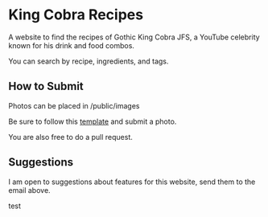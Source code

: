 # King Cobra Recipes

A website to find the recipes of Gothic King Cobra JFS, a YouTube celebrity known for his drink and food combos.

You can search by recipe, ingredients, and tags.

## How to Submit

Photos can be placed in /public/images

Be sure to follow this [template](https://carbon.now.sh/?bg=rgba%2853%2C68%2C60%2C1%29&t=synthwave-84&wt=none&l=markdown&width=868&ds=true&dsyoff=20px&dsblur=68px&wc=true&wa=false&pv=49px&ph=56px&ln=false&fl=1&fm=Hack&fs=14px&lh=133%25&si=false&es=1x&wm=false&code=---%250Atitle%253A%2520%2522Valentine%27s%2520Day%2520Special%25202023%2522%250AcreatedOn%253A%2520%2522Feb%25207%252C%25202023%2522%250Adescription%253A%2520%2522This%2520snazzy%2520little%2520drink%2520combo%2520will%2520have%2520the%2520of-age%2520Goth%2520Chicks%2520swooning%21%2522%250AsubmittedBy%253A%2520%2522viperdude90%2522%250Atags%253A%250A%2520%2520%255B%2522drink%2520combo%2522%252C%2520%2522champagne%2522%252C%2520%2522soda%2522%252C%2520%2522tequila%2522%252C%2520%2522vodka%2522%252C%2520%2522rum%2522%252C%2520%2522curdling%2522%255D%250Alink%253A%2520%2522https%253A%252F%252Fwww.youtube.com%252Fwatch%253Fv%253DbSGMESOT67M%2526t%253D35s%2526ab_channel%253DKingCobraJFS%2522%250Aingredients%253A%250A%2520%2520%255B%2522korbel%2520california%2520champagne%2520sweet%2520ros%25C3%25A9%2522%252C%2520%2522jose%2520cuervo%2520gold%2520tequila%2522%255D%250A---%250A%250ASpending%2520Valentine%27s%2520day%2520alone%2520or%252C%2520if%2520you%27re%2520lucky%2520enough%252C%2520with%2520your%2520of-age%252C%2520alive%252C%2520cis-gendered%252C%250Aconsenting%252C%2520non-related%2520girlfriend%253F%2520This%2520potent%2520drink%2520combo%2520will%2520get%2520you%2520lucky%2520with%2520yourself%2520and%2520others%21%250A%250A%2523%2523%2520Ingredients%250A%250A-%2520Korbel%2520California%2520Champagne%2520Sweet%2520Ros%25C3%25A9%250A%250A-%2520Jose%2520Cuervo%2520Gold%2520Tequila%250A%250A-%2520faygo%2520fireworks%2520soda%2520pop%250A%250A-%252099%2520Proof%2520Blackberry%2520shooter%250A%250A-%2520Kinky%2520Pink%2520shooter%250A%250A-%2520Menthol%2520Mint%2520shooter%250A%250A-%2520rum%2520shooter%250A%250A-%2520vodka%2520shooter%250A%250A-%2520peach%2520shooter%250A%250A-%2520kinky%2520aloha%250A%250A-%2520hot%2520jerky%2520stick%250A%250A%2523%2523%2520Instructions%250A%250A1.%2520Pour%2520the%2520Korbel%2520Champagne%2520into%2520your%2520couldron%252C%2520tilt%2520it%2520just%2520like%2520you%27re%2520pouring%2520a%2520beer%250A%250A2.%2520A%2520splash%2520of%2520Faygo%2520firework.%250A%250A3.%2520Pour%2520a%2520splash%2520of%2520each%2520shooter.%250A%250A4.%2520Some%2520of%2520these%2520shooters%2520are%2520creamy%2520so%2520they%2520might%2520curdle%2520a%2520litte%2520bit.%250A%250A5.%2520Splash%2520of%2520tequila%250A%250A6.%2520Add%2520hot%2520jerky%2520stick%2520as%2520a%2520condiment%2520like%2520they%2520do%2520with%2520Bloody%2520Marys.%250A) and submit a photo.

You are also free to do a pull request.

## Suggestions

I am open to suggestions about features for this website, send them to the email above.

test
